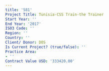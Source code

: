 ```yaml
---
title: '581'
Project Title: Tunisia-CSS Train-the Trainer
Start Year: ''
End Year: '2017'
ISO3 Code: ''
Region: ''
Country: ''
Client/ Donor: DOS
Is Current Project? (true/false): ''
Practice Area:
- ''
Contract Value USD: '333420.00'
---
```


